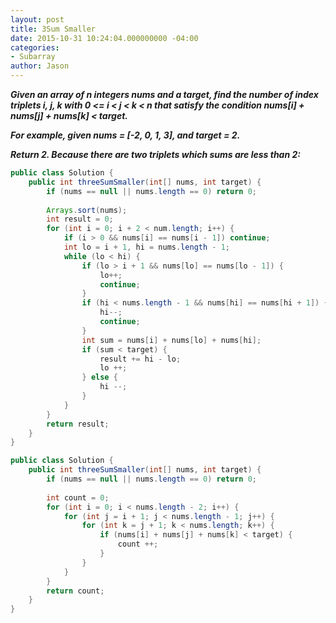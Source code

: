 ```yaml
---
layout: post
title: 3Sum Smaller
date: 2015-10-31 10:24:04.000000000 -04:00
categories:
- Subarray
author: Jason
---
```

<p><strong><em>Given an array of n integers nums and a target, find the number of index triplets i, j, k with 0 &lt;= i &lt; j &lt; k &lt; n that satisfy the condition nums[i] + nums[j] + nums[k] &lt; target.</p>

For example, given nums = [-2, 0, 1, 3], and target = 2.</p>
Return 2. Because there are two triplets which sums are less than 2:</em></strong></p>
``` java
public class Solution {
    public int threeSumSmaller(int[] nums, int target) {
        if (nums == null || nums.length == 0) return 0;
        
        Arrays.sort(nums);
        int result = 0;
        for (int i = 0; i + 2 < num.length; i++) {
            if (i > 0 && nums[i] == nums[i - 1]) continue;
            int lo = i + 1, hi = nums.length - 1;
            while (lo < hi) {
                if (lo > i + 1 && nums[lo] == nums[lo - 1]) {
                    lo++;
                    continue;
                }
                if (hi < nums.length - 1 && nums[hi] == nums[hi + 1]) {
                    hi--;
                    continue;
                }
                int sum = nums[i] + nums[lo] + nums[hi];
                if (sum < target) {
                    result += hi - lo;
                    lo ++;
                } else {
                    hi --;
                }
            }
        }
        return result;
    }
}
```

``` java
public class Solution {
    public int threeSumSmaller(int[] nums, int target) {
        if (nums == null || nums.length == 0) return 0;
        
        int count = 0;
        for (int i = 0; i < nums.length - 2; i++) {
            for (int j = i + 1; j < nums.length - 1; j++) {
                for (int k = j + 1; k < nums.length; k++) {
                    if (nums[i] + nums[j] + nums[k] < target) {
                        count ++;
                    }
                }
            }
        }
        return count;
    }
}
```

